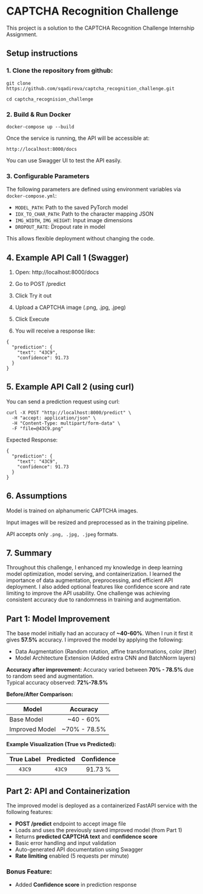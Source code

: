 # CAPTCHA Recognition Challenge

This project is a solution to the CAPTCHA Recognition Challenge Internship Assignment.

## Setup instructions

### 1. Clone the repository from github: 

` git clone https://github.com/sqadirova/captcha_recognition_challenge.git `

` cd captcha_recognision_challenge `

### 2. Build & Run Docker
` docker-compose up --build `

Once the service is running, the API will be accessible at:

` http://localhost:8000/docs `

You can use Swagger UI to test the API easily.

### 3. Configurable Parameters

The following parameters are defined using environment variables via `docker-compose.yml`:

- `MODEL_PATH`: Path to the saved PyTorch model
- `IDX_TO_CHAR_PATH`: Path to the character mapping JSON
- `IMG_WIDTH`, `IMG_HEIGHT`: Input image dimensions
- `DROPOUT_RATE`: Dropout rate in model

This allows flexible deployment without changing the code.

## 4. Example API Call 1 (Swagger)

1. Open: http://localhost:8000/docs

2. Go to POST /predict

3. Click Try it out

4. Upload a CAPTCHA image (.png, .jpg, .jpeg)

5. Click Execute

6. You will receive a response like:

``` 
{
  "prediction": {
    "text": "43C9",
    "confidence": 91.73
  }
}
```

## 5. Example API Call 2 (using curl)

You can send a prediction request using curl:

``` 
curl -X POST "http://localhost:8000/predict" \
  -H "accept: application/json" \
  -H "Content-Type: multipart/form-data" \
  -F "file=@43C9.png"
```

Expected Response:
```
{
  "prediction": {
    "text": "43C9",
    "confidence": 91.73
  }
}
```

## 6. Assumptions

Model is trained on alphanumeric CAPTCHA images.

Input images will be resized and preprocessed as in the training pipeline.

API accepts only `.png, .jpg, .jpeg` formats.


## 7. Summary

Throughout this challenge, I enhanced my knowledge in deep learning model optimization, model serving, and containerization. I learned the importance of data augmentation, preprocessing, and efficient API deployment. I also added optional features like confidence score and rate limiting to improve the API usability. One challenge was achieving consistent accuracy due to randomness in training and augmentation.


## Part 1: Model Improvement

The base model initially had an accuracy of **~40-60%**.  When I run it first it gives **57.5%** accuracy.
I improved the model by applying the following:
- Data Augmentation (Random rotation, affine transformations, color jitter)
- Model Architecture Extension (Added extra CNN and BatchNorm layers)

**Accuracy after improvement:**
Accuracy varied between **70% - 78.5%** due to random seed and augmentation. <br>
Typical accuracy observed: **72%-78.5%**

**Before/After Comparison:**

| Model           | Accuracy       |
|-----------------|:--------------:|
| Base Model     | ~40 - 60%       |
| Improved Model | ~70% - 78.5%    |

**Example Visualization (True vs Predicted):**

| True Label | Predicted | Confidence |
|:---------:|:--------:|:---------:|
| `43C9`   | `43C9`   | 91.73 %  |


## Part 2: API and Containerization

The improved model is deployed as a containerized FastAPI service with the following features:

- **POST /predict** endpoint to accept image file
- Loads and uses the previously saved improved model (from Part 1)
- Returns **predicted CAPTCHA text** and **confidence score**
- Basic error handling and input validation
- Auto-generated API documentation using Swagger
- **Rate limiting** enabled (5 requests per minute)

### Bonus Feature:
- Added **Confidence score** in prediction response


